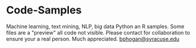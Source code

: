 # Code-Samples
Machine learning, text mining, NLP, big data Python an R samples. Some files are a "preview" all code not visible.
Please contact for collaboration to ensure your a real person. Much appreciated. bphogan@syracuse.edu
